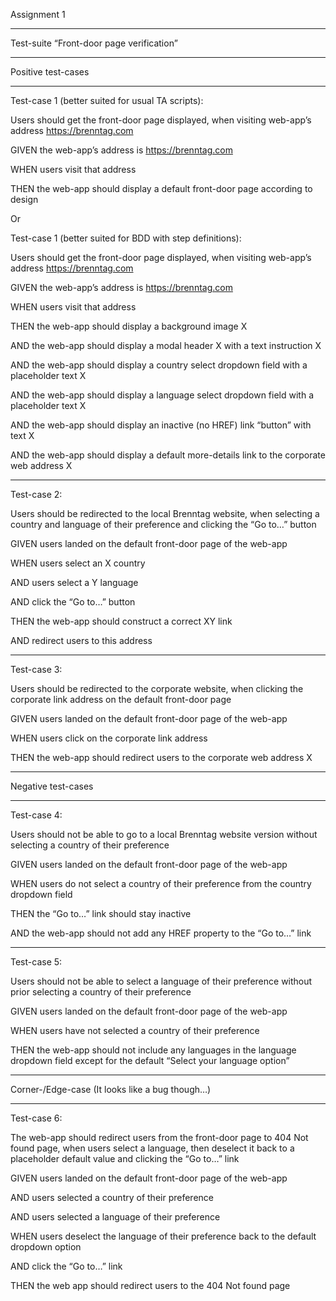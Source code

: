 Assignment 1
___
Test-suite “Front-door page verification”
___
Positive test-cases
___
Test-case 1 (better suited for usual TA scripts):

Users should get the front-door page displayed, when visiting web-app’s address https://brenntag.com

GIVEN the web-app’s address is https://brenntag.com

WHEN users visit that address

THEN the web-app should display a default front-door page according to design

Or 

Test-case 1 (better suited for BDD with step definitions):

Users should get the front-door page displayed, when visiting web-app’s address https://brenntag.com

GIVEN the web-app’s address is https://brenntag.com 

WHEN users visit that address 

THEN the web-app should display a background image X

AND the web-app should display a modal header X with a text instruction X

AND the web-app should display a country select dropdown field with a placeholder text X

AND the web-app should display a language select dropdown field with a placeholder text X

AND the web-app should display an inactive (no HREF) link “button” with text X

AND the web-app should display a default more-details link to the 
corporate web address X

_______
Test-case 2:

Users should be redirected to the local Brenntag website, when selecting a country and language of their preference and clicking the “Go to…” button

GIVEN users landed on the default front-door page of the web-app

WHEN users select an X country

AND users select a Y language

AND click the “Go to…” button

THEN the web-app should construct a correct XY link

AND redirect users to this address
___
Test-case 3:

Users should be redirected to the corporate website, when clicking the corporate link address on the default front-door page

GIVEN users landed on the default front-door page of the web-app

WHEN users click on the corporate link address

THEN the web-app should redirect users to the corporate web address X
___
Negative test-cases
___
Test-case 4:

Users should not be able to go to a local Brenntag website version without selecting a country of their preference

GIVEN users landed on the default front-door page of the web-app

WHEN users do not select a country of their preference from the country dropdown field

THEN the “Go to…” link should stay inactive

AND the web-app should not add any HREF property to the “Go to…” link
___
Test-case 5:

Users should not be able to select a language of their preference without prior selecting a country of their preference

GIVEN users landed on the default front-door page of the web-app

WHEN users have not selected a country of their preference

THEN the web-app should not include any languages in the language dropdown field except for the default “Select your language option”
___
Corner-/Edge-case (It looks like a bug though…)
___
Test-case 6:

The web-app should redirect users from the front-door page to 404 Not found page, when users select a language, then deselect it back to a placeholder default value and clicking the “Go to…” link

GIVEN users landed on the default front-door page of the web-app

AND users selected a country of their preference

AND users selected a language of their preference

WHEN users deselect the language of their preference back to the default dropdown option

AND click the “Go to…” link

THEN the web app should redirect users to the 404 Not found page
